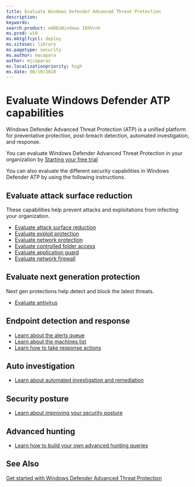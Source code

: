 ```yaml
---
title: Evaluate Windows Defender Advanced Threat Protection
description: 
keywords: 
search.product: eADQiWindows 10XVcnh
ms.prod: w10
ms.mktglfcycl: deploy
ms.sitesec: library
ms.pagetype: security
ms.author: macapara
author: mjcaparas
ms.localizationpriority: high
ms.date: 08/10/2018
---
```


# Evaluate Windows Defender ATP capabilities
Windows Defender Advanced Threat Protection (ATP) is a unified platform for preventative protection, post-breach detection, automated investigation, and response.

You can evaluate Windows Defender Advanced Threat Protection in your organization by [Starting your free trial](https://www.microsoft.com/en-us/WindowsForBusiness/windows-atp)

You can also evaluate the different security capabilities in Windows Defender ATP by using the following instructions. 

## Evaluate attack surface reduction
These capabilities help prevent attacks and exploitations from infecting your organization.
- [Evaluate attack surface reduction](./windows-defender-exploit-guard/evaluate-attack-surface-reduction.md)
- [Evaluate exploit protection](windows-defender-exploit-guard/evaluate-exploit-protection.md)
- [Evaluate network protection](windows-defender-exploit-guard/evaluate-exploit-protection.md)
- [Evaluate controlled folder access](evaluate-controlled-folder-access.md)
- [Evaluate application guard](windows-defender-application-guard/test-scenarios-wd-app-guard.md)
- [Evaluate network firewall](windows-firewall\evaluating-windows-firewall-with-advanced-security-design-examples.md)

## Evaluate next generation protection
Next gen protections help detect and block the latest threats.
- [Evaluate antivirus](windows-defender-antivirus/evaluate-windows-defender-antivirus.md)

## Endpoint detection and response
- [Learn about the alerts queue](windows-defender-atp/alerts-queue-windows-defender-advanced-threat-protection.md)
- [Learn about the machines list](windows-defender-atp/machines-view-overview-windows-defender-advanced-threat-protection.md)
- [Learn how to take response actions](windows-defender-atp/response-actions-windows-defender-advanced-threat-protection.md)

## Auto investigation
- [Learn about automated investigation and remediation](windows-defender-atp/automated-investigations-windows-defender-advanced-threat-protection.md)

## Security posture
- [Learn about improving your security posture](windows-defender-atp/secure-score-dashboard-windows-defender-advanced-threat-protection.md)

## Advanced hunting
- [Learn how to build your own advanced hunting queries](windows-defender-atp/advanced-hunting-windows-defender-advanced-threat-protection.md)

## See Also
[Get started with Windows Defender Advanced Threat Protection](get-started.md)